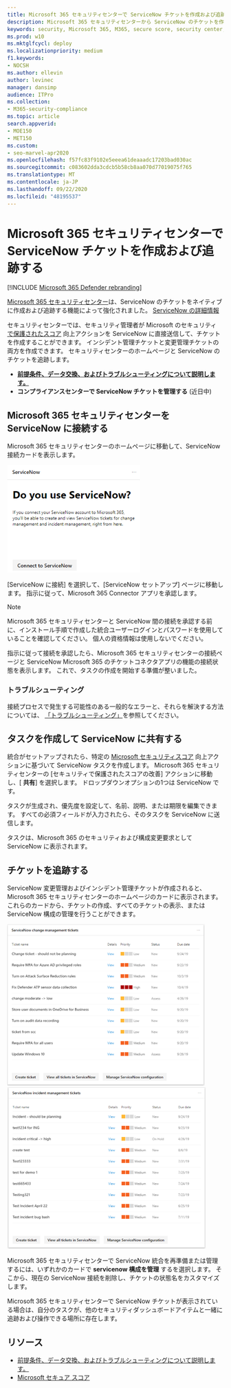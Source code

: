 ```yaml
---
title: Microsoft 365 セキュリティセンターで ServiceNow チケットを作成および追跡する
description: Microsoft 365 セキュリティセンターから ServiceNow のチケットを作成および追跡する方法について説明します。
keywords: security, Microsoft 365, M365, secure score, security center, ServiceNow, チケット, tasks
ms.prod: w10
ms.mktglfcycl: deploy
ms.localizationpriority: medium
f1.keywords:
- NOCSH
ms.author: ellevin
author: levinec
manager: dansimp
audience: ITPro
ms.collection:
- M365-security-compliance
ms.topic: article
search.appverid:
- MOE150
- MET150
ms.custom:
- seo-marvel-apr2020
ms.openlocfilehash: f57fc83f9102e5eeea61deaaadc17203bad030ac
ms.sourcegitcommit: c083602dda3cdcb5b58cb8aa070d77019075f765
ms.translationtype: MT
ms.contentlocale: ja-JP
ms.lasthandoff: 09/22/2020
ms.locfileid: "48195537"
---
```

# <a name="create-and-track-servicenow-tickets-in-the-microsoft-365-security-center"></a>Microsoft 365 セキュリティセンターで ServiceNow チケットを作成および追跡する

[!INCLUDE [Microsoft 365 Defender rebranding](../includes/microsoft-defender.md)]


[Microsoft 365 セキュリティセンター](overview-security-center.md)は、ServiceNow のチケットをネイティブに作成および追跡する機能によって強化されました。 [ServiceNow の詳細情報](https://www.servicenow.com/)

セキュリティセンターでは、セキュリティ管理者が Microsoft のセキュリティ [で保護されたスコア](microsoft-secure-score.md) 向上アクションを ServiceNow に直接送信して、チケットを作成することができます。 インシデント管理チケットと変更管理チケットの両方を作成できます。 セキュリティセンターのホームページと ServiceNow のチケットを追跡します。

- [**前提条件、データ交換、およびトラブルシューティングについて説明します。**](tickets.md)
- **コンプライアンスセンターで ServiceNow チケットを管理する** (近日中)

## <a name="connect-microsoft-365-security-center-to-servicenow"></a>Microsoft 365 セキュリティセンターを ServiceNow に接続する

Microsoft 365 セキュリティセンターのホームページに移動して、ServiceNow 接続カードを表示します。

![ServiceNow を使用していますか](../../media/do-you-use-servicenow-250.png)

[ServiceNow に接続] を選択して、[ServiceNow セットアップ] ページに移動します。 指示に従って、Microsoft 365 Connector アプリを承認します。

> [!NOTE]
> Microsoft 365 セキュリティセンターと ServiceNow 間の接続を承認する前に、インストール手順で作成した統合ユーザーログインとパスワードを使用していることを確認してください。 個人の資格情報は使用しないでください。

指示に従って接続を承認したら、Microsoft 365 セキュリティセンターの接続ページと ServiceNow Microsoft 365 のチケットコネクタアプリの機能の接続状態を表示します。 これで、タスクの作成を開始する準備が整いました。

### <a name="troubleshooting"></a>トラブルシューティング

接続プロセスで発生する可能性のある一般的なエラーと、それらを解決する方法については、 [「トラブルシューティング」](tickets.md#troubleshooting)を参照してください。

## <a name="create-a-task-and-share-it-to-servicenow"></a>タスクを作成して ServiceNow に共有する

統合がセットアップされたら、特定の [Microsoft セキュリティスコア](microsoft-secure-score.md) 向上アクションに基づいて ServiceNow タスクを作成します。 Microsoft 365 セキュリティセンターの [セキュリティで保護されたスコアの改善] アクションに移動し、[ **共有**] を選択します。 ドロップダウンオプションの1つは ServiceNow です。

タスクが生成され、優先度を設定して、名前、説明、または期限を編集できます。 すべての必須フィールドが入力されたら、そのタスクを ServiceNow に送信します。

タスクは、Microsoft 365 のセキュリティおよび構成変更要求として ServiceNow に表示されます。

## <a name="track-tickets"></a>チケットを追跡する

ServiceNow 変更管理およびインシデント管理チケットが作成されると、Microsoft 365 セキュリティセンターのホームページのカードに表示されます。 これらのカードから、チケットの作成、すべてのチケットの表示、または ServiceNow 構成の管理を行うことができます。

![ServiceNow 変更管理チケット](../../media/change-management-375.png)  ![ServiceNow インシデント管理チケット](../../media/incident-management-375.png)

Microsoft 365 セキュリティセンターで ServiceNow 統合を再準備または管理するには、いずれかのカードで **servicenow 構成を管理** するを選択します。 そこから、現在の ServiceNow 接続を削除し、チケットの状態名をカスタマイズします。

Microsoft 365 セキュリティセンターで ServiceNow チケットが表示されている場合は、自分のタスクが、他のセキュリティダッシュボードアイテムと一緒に追跡および操作できる場所に存在します。

## <a name="resources"></a>リソース

- [前提条件、データ交換、およびトラブルシューティングについて説明します。](tickets.md)
- [Microsoft セキュア スコア](microsoft-secure-score.md)

